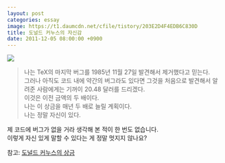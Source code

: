 ```yaml
---
layout: post
categories: essay
image: https://t1.daumcdn.net/cfile/tistory/203E2D4F4EDB6C830D
title: 도널드 커누스의 자신감
date: 2011-12-05 08:00:00 +0900
---
```


![](https://t1.daumcdn.net/cfile/tistory/203E2D4F4EDB6C830D)

> 나는 TeX의 마지막 버그를 1985년 11월 27일 발견해서 제거했다고 믿는다.  
> 그러나 아직도 코드 내에 약간의 버그라도 있다면 그것을 처음으로 발견해서 알려준 사람에게는 기꺼이 20.48 달러를 드리겠다.  
> 이것은 이전 금액의 두 배이다.  
> 나는 이 상금을 매년 두 배로 늘릴 계획이다.  
> 나는 정말 자신이 있다.

제 코드에 버그가 없을 거라 생각해 본 적이 한 번도 없습니다.  
이렇게 자신 있게 말할 수 있다는 게 정말 멋지지 않나요?

참고: [도널드 커누스의 상금](https://en.wikipedia.org/wiki/Knuth_reward_check)